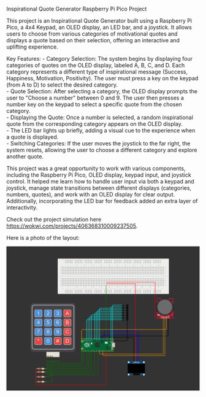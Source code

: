 Inspirational Quote Generator Raspberry Pi Pico Project

This project is an Inspirational Quote Generator built using a Raspberry
Pi Pico, a 4x4 Keypad, an OLED display, an LED bar, and a joystick. It
allows users to choose from various categories of motivational quotes
and displays a quote based on their selection, offering an interactive
and uplifting experience.

Key Features:
    - Category Selection: The system begins by displaying four
categories of quotes on the OLED display, labeled A, B, C, and D. Each
category represents a different type of inspirational message (Success,
Happiness, Motivation, Positivity). The user must press a key on the
keypad (from A to D) to select the desired category.  
    - Quote Selection: After selecting a category, the OLED display 
prompts the user to \"Choose a number\" between 0 and 9. The user then presses 
a number key on the keypad to select a specific quote from the chosen category.  
    - Displaying the Quote: Once a number is selected, a random inspirational
quote from the corresponding category appears on the OLED display.  
    - The LED bar lights up briefly, adding a visual cue to the experience
when a quote is displayed.  
    - Switching Categories: If the user moves the joystick to the far right, 
the system resets, allowing the user to choose a different category and explore another quote.

This project was a great opportunity to work with various components,
including the Raspberry Pi Pico, OLED display, keypad input, and
joystick control. It helped me learn how to handle user input via both a
keypad and joystick, manage state transitions between different displays
(categories, numbers, quotes), and work with an OLED display for clear
output. Additionally, incorporating the LED bar for feedback added an
extra layer of interactivity.

Check out the project simulation here
https://wokwi.com/projects/406368310009237505.

Here is a photo of the layout:

![Inspirational quotes](layout_pic.png)